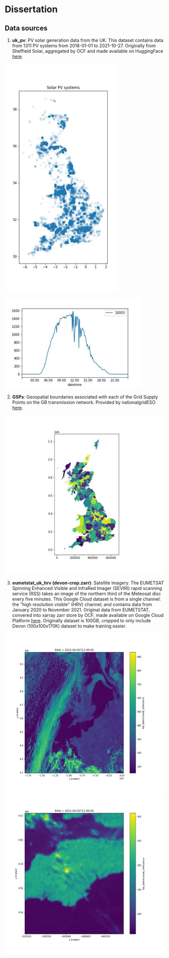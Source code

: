 # Dissertation

## Data sources

1. **uk_pv**: PV solar generation data from the UK. This dataset contains data from 1311 PV systems from 2018-01-01 to 2021-10-27. Originally from Sheffield Solar, aggregated by OCF and made available on HuggingFace [here](https://huggingface.co/datasets/openclimatefix/uk_pv).

![Solar PV sites across the UK](images/pv_sites.jpg)

![PV yield at one site](images/PV_yield_one_site.jpg)

2. **GSPs**: Geospatial boundaries associated with each of the Grid Supply Points on the GB transmission network. Provided by nationalgridESO [here](https://data.nationalgrideso.com/system/gis-boundaries-for-gb-grid-supply-points). 

![Grid supply point boundaries](images/GSPs.jpg)

3. **eumetstat_uk_hrv (devon-crop.zarr)**: Satellite imagery. The EUMETSAT Spinning Enhanced Visible and InfraRed Imager (SEVIRI) rapid scanning service (RSS) takes an image of the northern third of the Meteosat disc every five minutes. This Google Cloud dataset is from a single channel: the "high resolution visible" (HRV) channel; and contains data from January 2020 to November 2021. Original data from EUMETSTAT, convered into xarray zarr store by OCF, made available on Google Cloud Platform [here](https://console.cloud.google.com/marketplace/product/bigquery-public-data/eumetsat-seviri-rss-hrv-uk). Originally dataset is 100GB, cropped to only include Devon (100x100x170K) dataset to make training easier. 

![Full satellite image](images/Sat_HRV_full_plot.jpg) ![Crop of Devon only](images/Sat_HRV_Devon.jpg)



